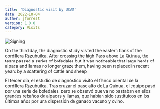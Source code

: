 ```yaml
---
title: 'Diagnostic visit by UCAM'
date: 2022-10-04 
author: jforrest
version: 1.0.0
category: Visits
---
```


![Signing](/assets/posts/3Bofedal.JPG)

On the third day, the diagnostic study visited the eastern flank of the cordillera Razuhuilca. After crossing the high Pass above La Quinua, the team passed a series of bofedales but it was noticeable that large herds of alpaca and llamas no longer graze them, having been replaced in recent years by a scattering of cattle and sheep.

El tercer día, el estudio de diagnóstico visitó el flanco oriental de la cordillera Razuhuilca. Tras cruzar el paso alto de La Quinua, el equipo pasó por una serie de bofedales, pero se observó que ya no pastaban en ellos grandes rebaños de alpacas y llamas, que habían sido sustituidos en los últimos años por una dispersión de ganado vacuno y ovino.

